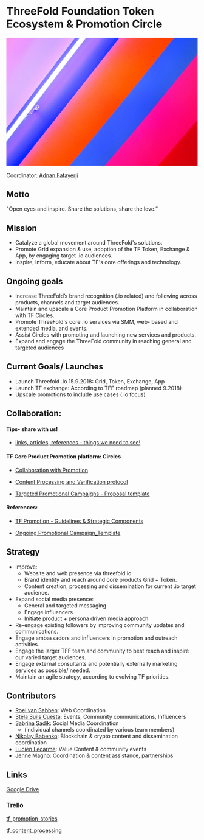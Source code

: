 # ThreeFold Foundation Token Ecosystem & Promotion Circle

![promtion pic](foundation_marketing.jpeg)

Coordinator: [Adnan Fatayerji](/contributors/mazraa/Adnan_Fatayerji)

## Motto
"Open eyes and inspire. Share the solutions, share the love.”

## Mission
- Catalyze a global movement around ThreeFold's solutions.
- Promote Grid expansion & use, adoption of the TF Token, Exchange & App, by engaging target .io audiences.
- Inspire, inform, educate about TF's core offerings and technology. 

## Ongoing goals
- Increase ThreeFold’s brand recognition (.io related) and following across products, channels and target audiences.
- Maintain and upscale a Core Product Promotion Platform in collaboration with TF Circles.
- Promote ThreeFold's core .io services via SMM, web- based and extended media, and events.
- Assist Circles with promoting and launching new services and products.
- Expand and engage the ThreeFold community in reaching general and targeted audiences

## Current Goals/ Launches 
- Launch Threefold .io 15.9.2018: Grid, Token, Exchange, App
- Launch TF exchange: According to TFF roadmap (planned 9.2018) 
- Upscale promotions to include use cases (.io focus)

## Collaboration:

#### Tips- share with us!
- [links, articles, references - things we need to see!](https://drive.google.com/open?id=12Cvb7n-JPVTcp0x2H7QxJRDN3ZhcE4Dv3HK2SyOm-tM)


#### TF Core Product Promotion platform: Circles

- [Collaboration with Promotion](https://docs.google.com/document/d/17wOpD4FU3MBeR_8BJYnrjD9ZzTrYnCsZRRThjnnnjbo/edit?usp=sharing)

- [Content Processing and Verification protocol](https://docs.google.com/document/d/1-8L9xqqpir_1--oZZG819MAwrfpDU-1QNVYxQfp3DAE/edit?usp=sharing)

- [Targeted Promotional Campaigns - Proposal template](https://docs.google.com/document/d/1ssLDpj1p_fcSpBGL9vPRBmwnYEgQo70qv-78dEJgEG8/edit?usp=sharing)

#### References: 
- [TF Promotion - Guidelines & Strategic Components](https://docs.google.com/document/d/1o3CUnr_viGP5p6TUMaB8Aynpom6tYna9GiLZndi1l4U/edit?usp=sharing)

- [Ongoing Promotional Campaign_Template](https://docs.google.com/document/d/1G4Vv8FJUEEFe8PqqZHhfMT9D0RgHAzLGg1qgEPKUlLw/edit?usp=sharing)


## Strategy
- Improve: 
  * Website and web presence via threefold.io
  * Brand identity and reach around core products Grid + Token.
  * Content creation, processing and dissemination for current .io target audience.
- Expand social media presence:
  * General and targeted messaging 
  * Engage influencers
  * Initiate product + persona driven media approach
- Re-engage existing followers by improving community updates and communications.
- Engage ambassadors and influencers in promotion and outreach activities.
- Engage the larger TFF team and community to best reach and inspire our varied target audiences.
- Engage external consultants and potentially externally marketing services as possible/ needed.
- Maintain an agile strategy, according to evolving TF priorities.

## Contributors
- [Roel van Sabben](/contributors/tftech/Roel_van_Sabben.md): Web Coordination
- [Stela Suils Cuesta](/contributors/tftech/Stela_Suils_Cuesta.md): Events, Community communications, Influencers
- [Sabrina Sadik](/contributors/tftech/sabrina_sadik.md): Social Media Coordination
  * (individual channels coordinated by various team members)
- [Nikolay Babenko](/contributors/mazraa/Nickolay_Babenko.md): Blockchain & crypto content and dissemination coordination
- [Lucien Lecarme](/contributors/tftech/Lucien_Lecarme.md): Value Content & community events
- [Jenne Magno](/contributors/mazraa/Jenne_Magno.md): Coordination & content assistance, partnerships

## Links
[Google Drive](https://drive.google.com/drive/u/1/folders/1FtuoAe7-wxp42zCmjEBIS6yBxhB9ywoX?ogsrc=32)

### Trello

[tf_promotion_stories](https://trello.com/b/N35xNHHz)

[tf_content_processing](https://trello.com/b/xNQ4A7sr)

   


